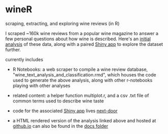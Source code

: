 # wineR
scraping, extracting, and exploring wine reviews (in R)

I scraped ~160k wine reviews from a popular wine magazine to answer a few personal questions about how wine is described. Here's an [initial analysis](http://sadacca.github.io/wineR/) of these data, along with a paired [Shiny app](https://sadacca.shinyapps.io/wine-findr/) to explore the dataset further.

currently includes

- R Notebooks: a web scraper to compile a wine review database, "wine_text_analysis_and_classification.rmd", which houses the code used to generate the above analysis, along with other r-notebooks playing with other analyses

- related content: a helper function multiplot.r, and a csv .txt file of common terms used to describe wine taste

- code for the associated [Shiny app](https://sadacca.shinyapps.io/wine-findr/) lives [next-door](www.github.com/sadacca/wine-findR)

- a HTML rendered version of the analysis linked above and hosted at [github.io](http://sadacca.github.io/wineR/) can also be found in the [docs folder](www.github.com/sadacca/wineR/docs)
